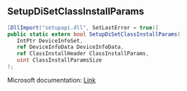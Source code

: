 ## SetupDiSetClassInstallParams

```csharp
[DllImport("setupapi.dll", SetLastError = true)]
public static extern bool SetupDiSetClassInstallParams(
   IntPtr DeviceInfoSet,
   ref DeviceInfoData DeviceInfoData,
   ref ClassInstallHeader ClassInstallParams,
   uint ClassInstallParamsSize
);
```

Microsoft documentation: [Link](https://docs.microsoft.com/en-us/windows/win32/api/setupapi/nf-setupapi-setupdisetclassinstallparamsw)
